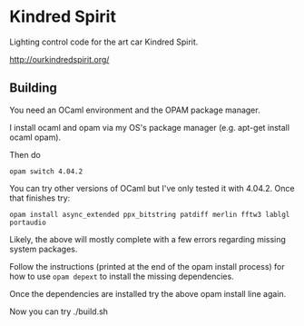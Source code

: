 Kindred Spirit
==============

Lighting control code for the art car Kindred Spirit.

http://ourkindredspirit.org/

Building
---------

You need an OCaml environment and the OPAM package manager.

I install ocaml and opam via my OS's package manager (e.g. apt-get install ocaml opam).

Then do

`opam switch 4.04.2`

You can try other versions of OCaml but I've only tested it with 4.04.2.  Once that finishes try:

`opam install async_extended ppx_bitstring patdiff merlin fftw3 lablgl portaudio`

Likely, the above will mostly complete with a few errors regarding missing system packages.

Follow the instructions (printed at the end of the opam install process) for how to use `opam depext` to install the missing dependencies.

Once the dependencies are installed try the above opam install line again.

Now you can try ./build.sh
